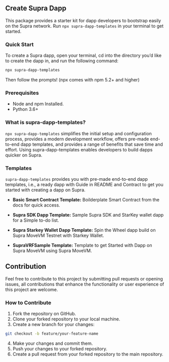 ## Create Supra Dapp
This package provides a starter kit for dapp developers to bootstrap easily on the Supra network. Run `npx supra-dapp-templates` in your terminal to get started.

### Quick Start

To create a Supra dapp, open your terminal, cd into the directory you’d like to create the dapp in, and run the following command:

```bash
npx supra-dapp-templates
```
Then follow the prompts!
(npx comes with npm 5.2+ and higher)

### Prerequisites
- Node and npm Installed.
- Python 3.6+

### What is supra-dapp-templates?
`npx supra-dapp-templates` simplifies the initial setup and configuration process, provides a modern development workflow, offers pre-made end-to-end dapp templates, and provides a range of benefits that save time and effort. Using supra-dapp-templates enables developers to build dapps quicker on Supra.

### Templates
`supra-dapp-templates` provides you with pre-made end-to-end dapp templates, i.e., a ready dapp with Guide in README and Contract to get you started with creating a dapp on Supra.

- **Basic Smart Contract Template:** Boilderplate Smart Contract from the docs for quick access.

- **Supra SDK Dapp Template:** Sample Supra SDK and StarKey wallet dapp for a Simple to-do list.

- **Supra Starkey Wallet Dapp Template:** Spin the Wheel dapp build on Supra MoveVM Testnet with Starkey Wallet.

- **SupraVRFSample Template:** Template to get Started with Dapp on Supra MoveVM using Supra MoveVM.
 
## Contribution
Feel free to contribute to this project by submitting pull requests or opening issues, all contributions that enhance the functionality or user experience of this project are welcome.

### How to Contribute

1. Fork the repository on GitHub.
2. Clone your forked repository to your local machine.
3. Create a new branch for your changes:

```bash
git checkout -b feature/your-feature-name
```
4. Make your changes and commit them.
5. Push your changes to your forked repository.
6. Create a pull request from your forked repository to the main repository.
